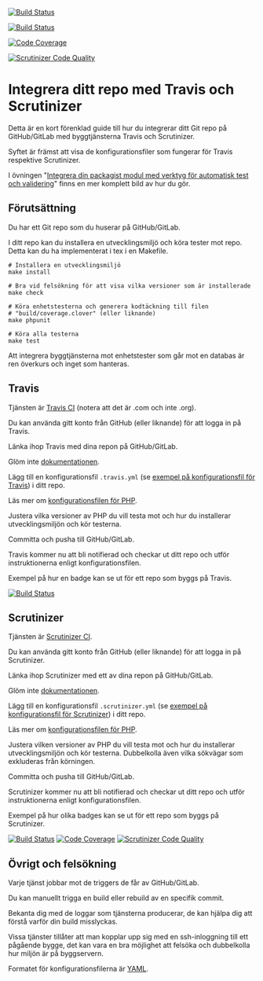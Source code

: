[![Build Status](https://travis-ci.com/joki20/dbwebb-mvc-ci.svg?branch=master)](https://travis-ci.com/joki20/dbwebb-mvc-ci)

[![Build Status](https://scrutinizer-ci.com/g/joki20/dbwebb-mvc-ci/badges/build.png?b=master)](https://scrutinizer-ci.com/g/joki20/dbwebb-mvc-ci/build-status/master)

[![Code Coverage](https://scrutinizer-ci.com/g/joki20/dbwebb-mvc-ci/badges/coverage.png?b=master)](https://scrutinizer-ci.com/g/joki20/dbwebb-mvc-ci/?branch=master)

[![Scrutinizer Code Quality](https://scrutinizer-ci.com/g/joki20/dbwebb-mvc-ci/badges/quality-score.png?b=master)](https://scrutinizer-ci.com/g/joki20/dbwebb-mvc-ci/?branch=master)

Integrera ditt repo med Travis och Scrutinizer
===============================

Detta är en kort förenklad guide till hur du integrerar ditt Git repo på GitHub/GitLab med byggtjänsterna Travis och Scrutinizer.

Syftet är främst att visa de konfigurationsfiler som fungerar för Travis respektive Scrutinizer.

I övningen "[Integrera din packagist modul med verktyg för automatisk test och validering](kunskap/integrera-din-packagist-modul-med-verktyg-for-automatisk-test-och-validering)" finns en mer komplett bild av hur du gör.



Förutsättning
-------------------------------

Du har ett Git repo som du huserar på GitHub/GitLab.

I ditt repo kan du installera en utvecklingsmiljö och köra tester mot repo. Detta kan du ha implementerat i tex i en Makefile.

```
# Installera en utvecklingsmiljö
make install

# Bra vid felsökning för att visa vilka versioner som är installerade
make check

# Köra enhetstesterna och generera kodtäckning till filen
# "build/coverage.clover" (eller liknande)
make phpunit

# Köra alla testerna
make test
```

Att integrera byggtjänsterna mot enhetstester som går mot en databas är ren överkurs och inget som hanteras.



Travis
-------------------------------

Tjänsten är [Travis CI](https://www.travis-ci.com/) (notera att det är .com och inte .org).

Du kan använda gitt konto från GitHub (eller liknande) för att logga in på Travis.

Länka ihop Travis med dina repon på GitHub/GitLab.

Glöm inte [dokumentationen](https://docs.travis-ci.com/).

Lägg till en konfigurationsfil `.travis.yml` (se [exempel på konfigurationsfil för Travis](https://github.com/dbwebb-se/mvc/blob/main/example/ci/.travis.yml)) i ditt repo.

Läs mer om [konfigurationsfilen för PHP](https://docs.travis-ci.com/user/languages/php/).

Justera vilka versioner av PHP du vill testa mot och hur du installerar utvecklingsmiljön och kör testerna.

Committa och pusha till GitHub/GitLab.

Travis kommer nu att bli notifierad och checkar ut ditt repo och utför instruktionerna enligt konfigurationsfilen.

Exempel på hur en badge kan se ut för ett repo som byggs på Travis.

[![Build Status](https://www.travis-ci.com/canax/router.svg?branch=master)](https://www.travis-ci.com/canax/router)



Scrutinizer
-------------------------------

Tjänsten är [Scrutinizer CI](https://scrutinizer-ci.com/).

Du kan använda gitt konto från GitHub (eller liknande) för att logga in på Scrutinizer.

Länka ihop Scrutinizer med ett av dina repon på GitHub/GitLab.

Glöm inte [dokumentationen](https://scrutinizer-ci.com/docs/).

Lägg till en konfigurationsfil `.scrutinizer.yml` (se [exempel på konfigurationsfil för Scrutinizer](https://github.com/dbwebb-se/mvc/blob/main/example/ci/.scrutinizer.yml)) i ditt repo.

Läs mer om [konfigurationsfilen för PHP](https://scrutinizer-ci.com/docs/guides/php/continuous-integration-deployment).

Justera vilken versioner av PHP du vill testa mot och hur du installerar utvecklingsmiljön och kör testerna. Dubbelkolla även vilka sökvägar som exkluderas från körningen.

Committa och pusha till GitHub/GitLab.

Scrutinizer kommer nu att bli notifierad och checkar ut ditt repo och utför instruktionerna enligt konfigurationsfilen.

Exempel på hur olika badges kan se ut för ett repo som byggs på Scrutinizer.

[![Build Status](https://scrutinizer-ci.com/g/canax/database/badges/build.png?b=master)](https://scrutinizer-ci.com/g/canax/database/build-status/master) [![Code Coverage](https://scrutinizer-ci.com/g/canax/router/badges/coverage.png?b=master)](https://scrutinizer-ci.com/g/canax/router/?branch=master) [![Scrutinizer Code Quality](https://scrutinizer-ci.com/g/canax/database/badges/quality-score.png?b=master)](https://scrutinizer-ci.com/g/canax/database/?branch=master)



Övrigt och felsökning
-------------------------------

Varje tjänst jobbar mot de triggers de får av GitHub/GitLab.

Du kan manuellt trigga en build eller rebuild av en specifik commit.

Bekanta dig med de loggar som tjänsterna producerar, de kan hjälpa dig att förstå varför din build misslyckas.

Vissa tjänster tillåter att man kopplar upp sig med en ssh-inloggning till ett pågående bygge, det kan vara en bra möjlighet att felsöka och dubbelkolla hur miljön är på byggservern.

Formatet för konfigurationsfilerna är [YAML](https://en.wikipedia.org/wiki/YAML).

